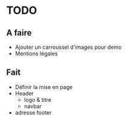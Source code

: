 # TODO

## A faire
 + Ajouter un carroussel d'images pour demo
 + Mentions légales

## Fait
 + Définir la mise en page
 + Header
 	+ logo & titre
 	+ navbar
 + adresse footer